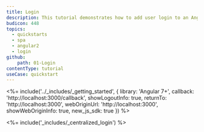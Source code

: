 ```yaml
---
title: Login
description: This tutorial demonstrates how to add user login to an Angular (versions 2 and above) application using Auth0.
budicon: 448
topics:
  - quickstarts
  - spa
  - angular2
  - login
github:
    path: 01-Login
contentType: tutorial
useCase: quickstart
---
```


<!-- markdownlint-disable MD034 MD041 -->

<%= include('../_includes/_getting_started', { library: 'Angular 7+', callback: 'http://localhost:3000/callback', showLogoutInfo: true, returnTo: 'http://localhost:3000', webOriginUrl: 'http://localhost:3000', showWebOriginInfo: true, new_js_sdk: true }) %>

<%= include('_includes/_centralized_login') %>